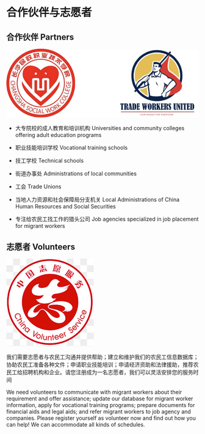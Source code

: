# 合作伙伴与志愿者

## 合作伙伴 Partners

![partner](./img/partner.png)

* 大专院校的成人教育和培训机构 Universities and community colleges offering adult education programs

* 职业技能培训学校 Vocational training schools

* 技工学校 Technical schools

* 街道办事处 Administrations of local communities

* 工会 Trade Unions

* 当地人力资源和社会保障局分支机关 Local Administrations of China Human Resources and Social Securities

* 专注给农民工找工作的猎头公司 Job agencies specialized in job placement for migrant workers

## 志愿者 Volunteers

![China Volunteer Service](./img/china-volunteer-service.png)

我们需要志愿者与农民工沟通并提供帮助；建立和维护我们的农民工信息数据库；协助农民工准备各种文件；申请职业技能培训；申请经济资助和法律援助，推荐农民工给招聘机构和企业。请您注册成为一名志愿者，我们可以灵活安排您的服务时间

We need volunteers to communicate with migrant workers about their requirement and offer assistance; update our database for migrant worker information, apply for vocational training programs; prepare documents for financial aids and legal aids; and refer migrant workers to job agency and companies. Please register yourself as volunteer now and find out how you can help! We can accommodate all kinds of schedules.  